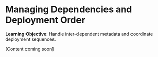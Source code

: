 # Managing Dependencies and Deployment Order

**Learning Objective**: Handle inter-dependent metadata and coordinate deployment sequences.

[Content coming soon]
